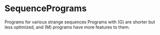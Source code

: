 # SequencePrograms
Programs for various strange sequences
Programs with (G) are shorter but less optimized, and (M) programs have more features to them.
